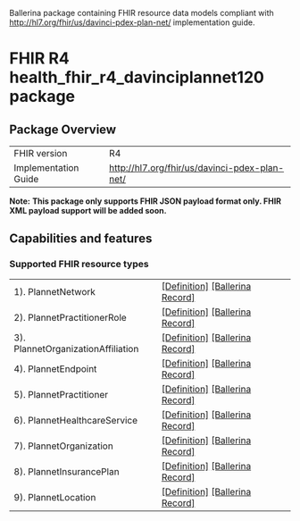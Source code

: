 Ballerina package containing FHIR resource data models
compliant with http://hl7.org/fhir/us/davinci-pdex-plan-net/ implementation guide.

# FHIR R4 health_fhir_r4_davinciplannet120 package

## Package Overview

|                      |                                               |
| -------------------- | --------------------------------------------- |
| FHIR version         | R4                                            |
| Implementation Guide | http://hl7.org/fhir/us/davinci-pdex-plan-net/ |

**Note:**
**This package only supports FHIR JSON payload format only. FHIR XML payload support will be added soon.**

## Capabilities and features

### Supported FHIR resource types

|                                    |                                             |
| ---------------------------------- | ------------------------------------------- |
| 1). PlannetNetwork                 | [[Definition]][s1] [[Ballerina Record]][m1] |
| 2). PlannetPractitionerRole        | [[Definition]][s2] [[Ballerina Record]][m2] |
| 3). PlannetOrganizationAffiliation | [[Definition]][s3] [[Ballerina Record]][m3] |
| 4). PlannetEndpoint                | [[Definition]][s4] [[Ballerina Record]][m4] |
| 5). PlannetPractitioner            | [[Definition]][s5] [[Ballerina Record]][m5] |
| 6). PlannetHealthcareService       | [[Definition]][s6] [[Ballerina Record]][m6] |
| 7). PlannetOrganization            | [[Definition]][s7] [[Ballerina Record]][m7] |
| 8). PlannetInsurancePlan           | [[Definition]][s8] [[Ballerina Record]][m8] |
| 9). PlannetLocation                | [[Definition]][s9] [[Ballerina Record]][m9] |

[m1]: https://lib.ballerina.io/ballerinax/health.fhir.r4.davinciplannet120/1.0.0#PlannetNetwork
[m2]: https://lib.ballerina.io/ballerinax/health.fhir.r4.davinciplannet120/1.0.0#PlannetPractitionerRole
[m3]: https://lib.ballerina.io/ballerinax/health.fhir.r4.davinciplannet120/1.0.0#PlannetOrganizationAffiliation
[m4]: https://lib.ballerina.io/ballerinax/health.fhir.r4.davinciplannet120/1.0.0#PlannetEndpoint
[m5]: https://lib.ballerina.io/ballerinax/health.fhir.r4.davinciplannet120/1.0.0#PlannetPractitioner
[m6]: https://lib.ballerina.io/ballerinax/health.fhir.r4.davinciplannet120/1.0.0#PlannetHealthcareService
[m7]: https://lib.ballerina.io/ballerinax/health.fhir.r4.davinciplannet120/1.0.0#PlannetOrganization
[m8]: https://lib.ballerina.io/ballerinax/health.fhir.r4.davinciplannet120/1.0.0#PlannetInsurancePlan
[m9]: https://lib.ballerina.io/ballerinax/health.fhir.r4.davinciplannet120/1.0.0#PlannetLocation
[s1]: http://hl7.org/fhir/us/davinci-pdex-plan-net/StructureDefinition/plannet-Network
[s2]: http://hl7.org/fhir/us/davinci-pdex-plan-net/StructureDefinition/plannet-PractitionerRole
[s3]: http://hl7.org/fhir/us/davinci-pdex-plan-net/StructureDefinition/plannet-OrganizationAffiliation
[s4]: http://hl7.org/fhir/us/davinci-pdex-plan-net/StructureDefinition/plannet-Endpoint
[s5]: http://hl7.org/fhir/us/davinci-pdex-plan-net/StructureDefinition/plannet-Practitioner
[s6]: http://hl7.org/fhir/us/davinci-pdex-plan-net/StructureDefinition/plannet-HealthcareService
[s7]: http://hl7.org/fhir/us/davinci-pdex-plan-net/StructureDefinition/plannet-Organization
[s8]: http://hl7.org/fhir/us/davinci-pdex-plan-net/StructureDefinition/plannet-InsurancePlan
[s9]: http://hl7.org/fhir/us/davinci-pdex-plan-net/StructureDefinition/plannet-Location
